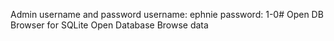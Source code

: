 Admin username and password
username: ephnie
password: 1-0#
Open DB Browser for SQLite 
Open Database
Browse data
